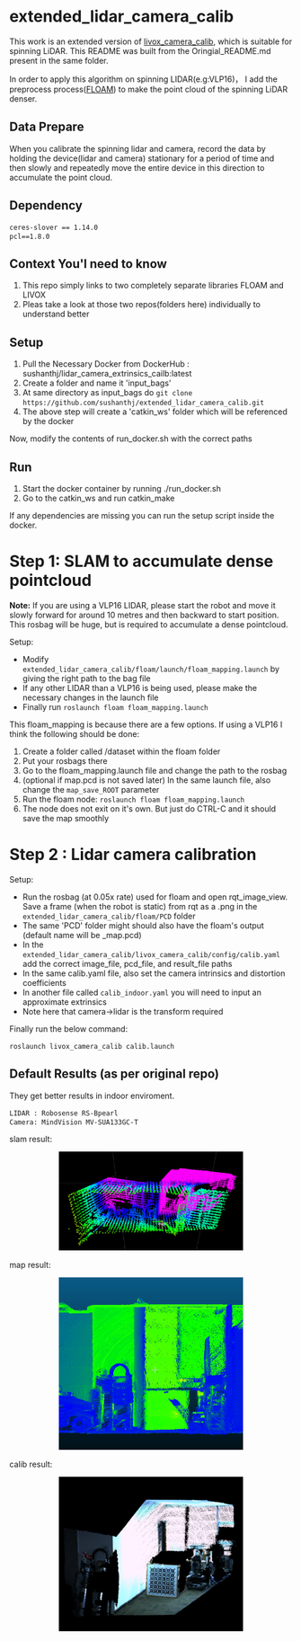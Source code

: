 # extended_lidar_camera_calib

This work is an extended version of [livox_camera_calib](https://github.com/hku-mars/livox_camera_calib.git), which is suitable for spinning LiDAR. This README was built from the Oringial_README.md present in the same folder.

In order to apply this algorithm on spinning LIDAR(e.g:VLP16)， I add the preprocess process([FLOAM](https://github.com/wh200720041/floam.git)) to make the point cloud of the spinning LiDAR denser.

## Data Prepare

When you calibrate the spinning lidar and camera, record the data by holding the device(lidar and camera) stationary for a period of time and then slowly and repeatedly move the entire device in this direction to accumulate the point cloud.

## Dependency
```
ceres-slover == 1.14.0
pcl==1.8.0
```

## Context You'l need to know
1. This repo simply links to two completely separate libraries FLOAM and LIVOX
2. Pleas take a look at those two repos(folders here) individually to understand better

## Setup
1. Pull the Necessary Docker from DockerHub : sushanthj/lidar_camera_extrinsics_cailb:latest
2. Create a folder and name it 'input_bags'
3. At same directory as input_bags do ```git clone https://github.com/sushanthj/extended_lidar_camera_calib.git```
4. The above step will create a 'catkin_ws' folder which will be referenced by the docker

Now, modify the contents of run_docker.sh with the correct paths

## Run
1. Start the docker container by running ./run_docker.sh
2. Go to the catkin_ws and run catkin_make

If any dependencies are missing you can run the setup script inside the docker.

# Step 1: SLAM to accumulate dense pointcloud 

**Note:** If you are using a VLP16 LIDAR, please start the robot and move it slowly forward for around 10 metres and then backward to start position.
This rosbag will be huge, but is required to accumulate a dense pointcloud.

Setup:
- Modify ```extended_lidar_camera_calib/floam/launch/floam_mapping.launch``` by giving the right path to the bag file
- If any other LIDAR than a VLP16 is being used, please make the necessary changes in the launch file
- Finally run ```roslaunch floam floam_mapping.launch```

This floam_mapping is because there are a few options. If using a VLP16
I think the following should be done:
1. Create a folder called /dataset within the floam folder
2. Put your rosbags there
3. Go to the floam_mapping.launch file and change the path to the rosbag
4. (optional if map.pcd is not saved later) In the same launch file, also change the ```map_save_ROOT``` parameter
5. Run the floam node: ```roslaunch floam floam_mapping.launch```
6. The node does not exit on it's own. But just do CTRL-C and it should save the map smoothly

# Step 2 : Lidar camera calibration

Setup:
- Run the rosbag (at 0.05x rate) used for floam and open rqt_image_view. Save a frame (when the robot is static) from rqt as a .png in the ```extended_lidar_camera_calib/floam/PCD``` folder
- The same 'PCD' folder might should also have the floam's output (default name will be _map.pcd)
- In the ```extended_lidar_camera_calib/livox_camera_calib/config/calib.yaml``` add the correct image_file, pcd_file, and result_file paths
- In the same calib.yaml file, also set the camera intrinsics and distortion coefficients
- In another file called ```calib_indoor.yaml``` you will need to input an approximate extrinsics
- Note here that camera->lidar is the transform required

Finally run the below command:
```
roslaunch livox_camera_calib calib.launch
```

## Default Results (as per original repo)
They get better results in indoor enviroment. 
```
LIDAR : Robosense RS-Bpearl
Camera: MindVision MV-SUA133GC-T
```
slam result:
<p align='center'>
<img width="65%" src="pics/floam_save_pcd.png"/>
</p>

map result:
<p align='center'>
<img width="65%" src="pics/map_pcd.png"/>
</p>

calib result:
<p align='center'>
<img width="65%" src="pics/calib_result.png"/>
</p>

